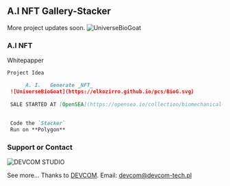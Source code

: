 ## A.I NFT Gallery-Stacker

More project updates soon.
![UniverseBioGoat](https://elkozirro.github.io/pcs/stacker.svg)

### A.I NFT
Whitepapper

```markdown
Project Idea

      A. I.   Generate _NFT_
 ![UniverseBioGoat](https://elkozirro.github.io/pcs/BioG.svg)
 
 SALE STARTED AT [OpenSEA](https://opensea.io/collection/biomechanical-universe)
 
 
 Code the `Stacker`
 Run on **Polygon**
```
### Support or Contact

![DEVCOM STUDIO](https://elkozirro.github.io/pcs/LOGOB.svg)

See more... Thanks to [DEVCOM](https://devcom-tech.pl).
Email: devcom@devcom-tech.pl
 
